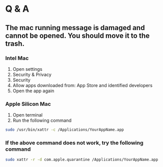 
# Q & A
## The mac running message is damaged and cannot be opened. You should move it to the trash.
### Intel Mac
1. Open settings
2. Security & Privacy
3. Security
4. Allow apps downloaded from: App Store and identified developers
5. Open the app again

### Apple Silicon Mac
1. Open terminal
2. Run the following command
```bash
sudo /usr/bin/xattr -c /Applications/YourAppName.app
```

### If the above command does not work, try the following command
```bash
sudo xattr -r -d com.apple.quarantine /Applications/YourAppName.app
```

